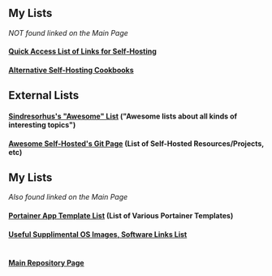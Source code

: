 ## My Lists
*NOT found linked on the Main Page*

#### [Quick Access List of Links for Self-Hosting](https://github.com/mycroftwilde/portainer_templates/tree/master/TableOfContents/Links/SelfHosting/README.md)

#### [Alternative Self-Hosting Cookbooks](https://github.com/mycroftwilde/portainer_templates/tree/master/TableOfContents/Alternative)

## External Lists

#### [Sindresorhus's "Awesome" List](https://github.com/sindresorhus/awesome#books) ("Awesome lists about all kinds of interesting topics")

#### [Awesome Self-Hosted's Git Page](https://github.com/awesome-selfhosted/awesome-selfhosted) (List of Self-Hosted Resources/Projects, etc)

## My Lists 
*Also found linked on the Main Page*

#### [Portainer App Template List](https://github.com/mycroftwilde/portainer_templates/tree/master/TemplatesList) (List of Various Portainer Templates)

#### [Useful Supplimental OS Images, Software Links List](https://github.com/mycroftwilde/portainer_templates/tree/master/TableOfContents/SoftwareLinks)

#
#### [Main Repository Page](https://github.com/mycroftwilde/portainer_templates)
